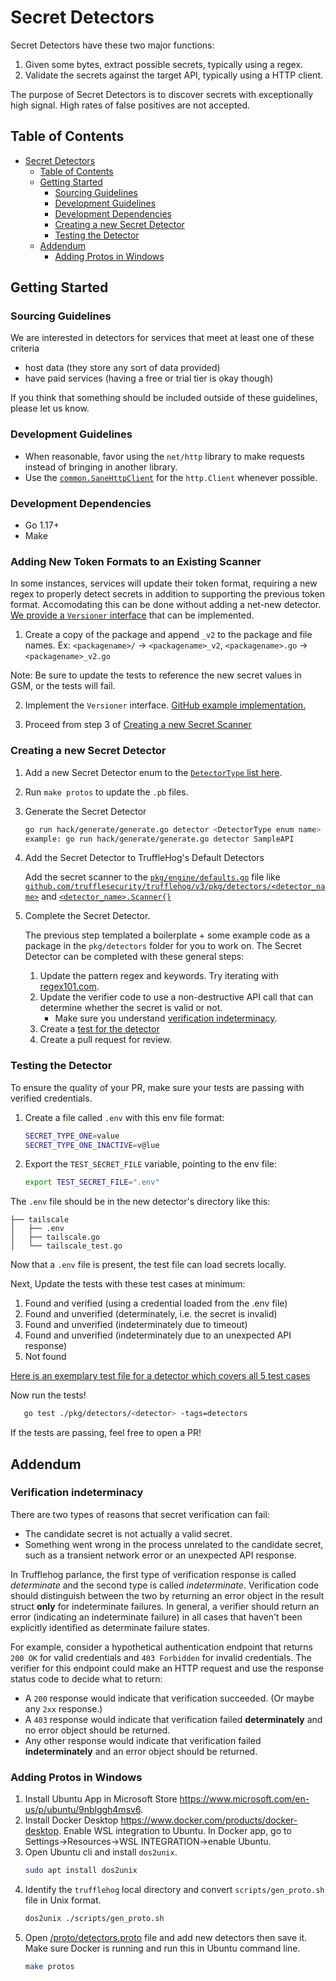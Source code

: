 # Secret Detectors

Secret Detectors have these two major functions:

1. Given some bytes, extract possible secrets, typically using a regex.
2. Validate the secrets against the target API, typically using a HTTP client.

The purpose of Secret Detectors is to discover secrets with exceptionally high signal. High rates of false positives are not accepted.

## Table of Contents

- [Secret Detectors](#secret-detectors)
  * [Table of Contents](#table-of-contents)
  * [Getting Started](#getting-started)
    + [Sourcing Guidelines](#sourcing-guidelines)
    + [Development Guidelines](#development-guidelines)
    + [Development Dependencies](#development-dependencies)
    + [Creating a new Secret Detector](#creating-a-new-secret-detector)
    + [Testing the Detector](#testing-the-detector)
  * [Addendum](#addendum)
    + [Adding Protos in Windows](#adding-protos-in-windows)

## Getting Started

### Sourcing Guidelines

We are interested in detectors for services that meet at least one of these criteria
- host data (they store any sort of data provided)
- have paid services (having a free or trial tier is okay though)

If you think that something should be included outside of these guidelines, please let us know.

### Development Guidelines

- When reasonable, favor using the `net/http` library to make requests instead of bringing in another library.
- Use the [`common.SaneHttpClient`](/pkg/common/http.go) for the `http.Client` whenever possible.

### Development Dependencies

- Go 1.17+
- Make

### Adding New Token Formats to an Existing Scanner

In some instances, services will update their token format, requiring a new regex to properly detect secrets in addition to supporting the previous token format. Accomodating this can be done without adding a net-new detector. [We provide a `Versioner` interface](https://github.com/trufflesecurity/trufflehog/blob/e18cfd5e0af1469a9f05b8d5732bcc94c39da49c/pkg/detectors/detectors.go#L30) that can be implemented.

1. Create a copy of the package and append `_v2` to the package and file names. Ex: `<packagename>/` -> `<packagename>_v2`, `<packagename>.go` -> `<packagename>_v2.go`

Note: Be sure to update the tests to reference the new secret values in GSM, or the tests will fail.

2. Implement the `Versioner` interface. [GitHub example implementation.](/pkg/detectors/github_old/github_old.go#L22)

3. Proceed from step 3 of [Creating a new Secret Scanner](#creating-a-new-secret-scanner)

### Creating a new Secret Detector

1. Add a new Secret Detector enum to the [`DetectorType` list here](/proto/detectors.proto).

2. Run `make protos` to update the `.pb` files.

3. Generate the Secret Detector

   ```bash
   go run hack/generate/generate.go detector <DetectorType enum name>
   example: go run hack/generate/generate.go detector SampleAPI
   ```
4. Add the Secret Detector to TruffleHog's Default Detectors

   Add the secret scanner to the [`pkg/engine/defaults.go`](https://github.com/trufflesecurity/trufflehog/blob/main/pkg/engine/defaults.go) file like [`github.com/trufflesecurity/trufflehog/v3/pkg/detectors/<detector_name>`](https://github.com/trufflesecurity/trufflehog/blob/b71ea27a696bdf1c3141f637fda4ee4936c2f2d6/pkg/engine/defaults.go#L9) and 
   [`<detector_name>.Scanner{}`](https://github.com/trufflesecurity/trufflehog/blob/b71ea27a696bdf1c3141f637fda4ee4936c2f2d6/pkg/engine/defaults.go#L1546)

5. Complete the Secret Detector.

   The previous step templated a boilerplate + some example code as a package in the `pkg/detectors` folder for you to work on.
   The Secret Detector can be completed with these general steps:

   1. Update the pattern regex and keywords. Try iterating with [regex101.com](http://regex101.com/).
   2. Update the verifier code to use a non-destructive API call that can determine whether the secret is valid or not.
      * Make sure you understand [verification indeterminacy](#verification-indeterminacy).
   3. Create a [test for the detector](#testing-the-detector)
   4. Create a pull request for review.

### Testing the Detector
To ensure the quality of your PR, make sure your tests are passing with verified credentials.

1. Create a file called `.env` with this env file format:

   ```bash
   SECRET_TYPE_ONE=value
   SECRET_TYPE_ONE_INACTIVE=v@lue
   ```

2. Export the `TEST_SECRET_FILE` variable, pointing to the env file:

   ```bash
   export TEST_SECRET_FILE=".env"
   ```
The `.env` file should be in the new detector's directory like this:
```
├── tailscale
│   ├── .env
│   ├── tailscale.go
│   └── tailscale_test.go
```

Now that a `.env` file is present, the test file can load secrets locally.

Next, Update the tests with these test cases at minimum:
1. Found and verified (using a credential loaded from the .env file)
2. Found and unverified (determinately, i.e. the secret is invalid)
3. Found and unverified (indeterminately due to timeout)
4. Found and unverified (indeterminately due to an unexpected API response)
5. Not found

[Here is an exemplary test file for a detector which covers all 5 test cases](https://github.com/trufflesecurity/trufflehog/blob/6f9065b0aae981133a7fa3431c17a5c6213be226/pkg/detectors/browserstack/browserstack_test.go)

Now run the tests!
```bash
   go test ./pkg/detectors/<detector> -tags=detectors
   ```

If the tests are passing, feel free to open a PR! 




## Addendum

### Verification indeterminacy

There are two types of reasons that secret verification can fail:
* The candidate secret is not actually a valid secret.
* Something went wrong in the process unrelated to the candidate secret, such as a transient network error or an unexpected API response.

In Trufflehog parlance, the first type of verification response is called _determinate_ and the second type is called _indeterminate_. Verification code should distinguish between the two by returning an error object in the result struct **only** for indeterminate failures. In general, a verifier should return an error (indicating an indeterminate failure) in all cases that haven't been explicitly identified as determinate failure states.

For example, consider a hypothetical authentication endpoint that returns `200 OK` for valid credentials and `403 Forbidden` for invalid credentials. The verifier for this endpoint could make an HTTP request and use the response status code to decide what to return:
* A `200` response would indicate that verification succeeded. (Or maybe any `2xx` response.)
* A `403` response would indicate that verification failed **determinately** and no error object should be returned.
* Any other response would indicate that verification failed **indeterminately** and an error object should be returned.

### Adding Protos in Windows

1. Install Ubuntu App in Microsoft Store https://www.microsoft.com/en-us/p/ubuntu/9nblggh4msv6.
2. Install Docker Desktop https://www.docker.com/products/docker-desktop. Enable WSL integration to Ubuntu. In Docker app, go to Settings->Resources->WSL INTEGRATION->enable Ubuntu.
3. Open Ubuntu cli and install `dos2unix`.
   ```bash
   sudo apt install dos2unix
   ```
4. Identify the `trufflehog` local directory and convert `scripts/gen_proto.sh` file in Unix format.
   ```bash
   dos2unix ./scripts/gen_proto.sh
   ```
5. Open [/proto/detectors.proto](/proto/detectors.proto) file and add new detectors then save it. Make sure Docker is running and run this in Ubuntu command line.
   ```bash
   make protos
   ```

